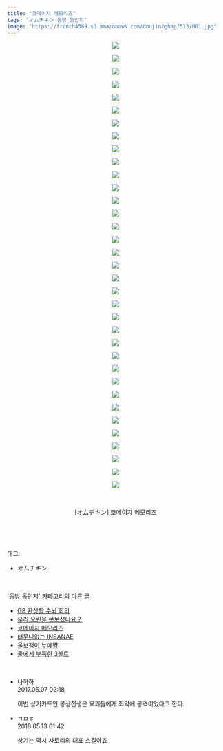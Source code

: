 ```yaml
---
title: "코메이지 메모리즈"
tags: "オムチキン 동방_동인지"
image: "https://franch4569.s3.amazonaws.com/doujin/ghap/513/001.jpg"
---
```

<div class="article">
<p style="text-align: center; clear: none; float: none;"><img src="{{ site.imgserver2 }}/ghap/513/001.jpg"/></p>
<p style="text-align: center; clear: none; float: none;"><img src="{{ site.imgserver2 }}/ghap/513/002.jpg"/></p>
<p style="text-align: center; clear: none; float: none;"><img src="{{ site.imgserver2 }}/ghap/513/003.jpg"/></p>
<p style="text-align: center; clear: none; float: none;"><img src="{{ site.imgserver2 }}/ghap/513/004.jpg"/></p>
<p style="text-align: center; clear: none; float: none;"><img src="{{ site.imgserver2 }}/ghap/513/005.jpg"/></p>
<p style="text-align: center; clear: none; float: none;"><img src="{{ site.imgserver2 }}/ghap/513/006.jpg"/></p>
<p style="text-align: center; clear: none; float: none;"><img src="{{ site.imgserver2 }}/ghap/513/007.jpg"/></p>
<p style="text-align: center; clear: none; float: none;"><img src="{{ site.imgserver2 }}/ghap/513/008.jpg"/></p>
<p style="text-align: center; clear: none; float: none;"><img src="{{ site.imgserver2 }}/ghap/513/009.jpg"/></p>
<p style="text-align: center; clear: none; float: none;"><img src="{{ site.imgserver2 }}/ghap/513/010.jpg"/></p>
<p style="text-align: center; clear: none; float: none;"><img src="{{ site.imgserver2 }}/ghap/513/011.jpg"/></p>
<p style="text-align: center; clear: none; float: none;"><img src="{{ site.imgserver2 }}/ghap/513/012.jpg"/></p>
<p style="text-align: center; clear: none; float: none;"><img src="{{ site.imgserver2 }}/ghap/513/013.jpg"/></p>
<p style="text-align: center; clear: none; float: none;"><img src="{{ site.imgserver2 }}/ghap/513/014.jpg"/></p>
<p style="text-align: center; clear: none; float: none;"><img src="{{ site.imgserver2 }}/ghap/513/015.jpg"/></p>
<p style="text-align: center; clear: none; float: none;"><img src="{{ site.imgserver2 }}/ghap/513/016.jpg"/></p>
<p style="text-align: center; clear: none; float: none;"><img src="{{ site.imgserver2 }}/ghap/513/017.jpg"/></p>
<p style="text-align: center; clear: none; float: none;"><img src="{{ site.imgserver2 }}/ghap/513/018.jpg"/></p>
<p style="text-align: center; clear: none; float: none;"><img src="{{ site.imgserver2 }}/ghap/513/019.jpg"/></p>
<p style="text-align: center; clear: none; float: none;"><img src="{{ site.imgserver2 }}/ghap/513/020.jpg"/></p>
<p style="text-align: center; clear: none; float: none;"><img src="{{ site.imgserver2 }}/ghap/513/021.jpg"/></p>
<p style="text-align: center; clear: none; float: none;"><img src="{{ site.imgserver2 }}/ghap/513/022.jpg"/></p>
<p style="text-align: center; clear: none; float: none;"><img src="{{ site.imgserver2 }}/ghap/513/023.jpg"/></p>
<p style="text-align: center; clear: none; float: none;"><img src="{{ site.imgserver2 }}/ghap/513/024.jpg"/></p>
<p style="text-align: center; clear: none; float: none;"><img src="{{ site.imgserver2 }}/ghap/513/025.jpg"/></p>
<p style="text-align: center; clear: none; float: none;"><img src="{{ site.imgserver2 }}/ghap/513/026.jpg"/></p>
<p style="text-align: center; clear: none; float: none;"><img src="{{ site.imgserver2 }}/ghap/513/027.jpg"/></p>
<p style="text-align: center; clear: none; float: none;"><img src="{{ site.imgserver2 }}/ghap/513/028.jpg"/></p>
<p style="text-align: center; clear: none; float: none;"><img src="{{ site.imgserver2 }}/ghap/513/029.jpg"/></p>
<p style="text-align: center; clear: none; float: none;"><img src="{{ site.imgserver2 }}/ghap/513/030.jpg"/></p>
<p style="text-align: center; clear: none; float: none;"><img src="{{ site.imgserver2 }}/ghap/513/031.jpg"/></p>
<p style="text-align: center; clear: none; float: none;"><img src="{{ site.imgserver2 }}/ghap/513/032.jpg"/></p>
<p style="text-align: center; clear: none; float: none;"><img src="{{ site.imgserver2 }}/ghap/513/033.jpg"/></p>
<p style="text-align: center; clear: none; float: none;"><img src="{{ site.imgserver2 }}/ghap/513/034.jpg"/></p>
<p style="text-align: center; clear: none; float: none;"><img src="{{ site.imgserver2 }}/ghap/513/035.jpg"/></p>
<p style="text-align: center; clear: none; float: none;"><br/></p>
<p style="text-align: center; clear: none; float: none;">[オムチキン] 코메이지 메모리즈</p>
<p><br/></p>
</div><br/>
<div class="tagTrail">
<p>태그: </p>
<ul>
<li>オムチキン</li>
</ul>
</div><br/>
<div class="another">
<p>'동방 동인지' 카테고리의 다른 글</p>
<ul>
<li><a href="/ghap_516">G8 환상향 수뇌 회의</a></li>
<li><a href="/ghap_514">우리 오린을 못보셨나요？</a></li>
<li><a href="/ghap_513">코메이지 메모리즈</a></li>
<li><a href="/ghap_512">터무니없는 INSANAE</a></li>
<li><a href="/ghap_511">울보쟁이 누에쨩</a></li>
<li><a href="/ghap_510">둘에게 부족한 3볼트</a></li>
</ul>
</div><br/>
<div class="cb_module cb_fluid">
<div class="cb_wrt cb_profile">
<div class="comment">
<ul>
<li class="cb_thumb_off" id="comment14982460">
<div class="cb_comment_area">
<div class="cb_info_area">
<div class="cb_section">
<span class="cb_nick_name">나하하</span>
</div>
<div class="cb_section">
<span class="cb_date">2017.05.07 02:18 </span>
</div>
</div>
<div class="cb_dsc_comment">
<p class="cb_dsc">
											이번 상기카드인 몽상천생은 요괴들에게 최악에 공격이었다고 한다.
										</p>
</div>
</div></li>
<li class="cb_thumb_off" id="comment15254877">
<div class="cb_comment_area">
<div class="cb_info_area">
<div class="cb_section">
<span class="cb_nick_name">ㄱㅁㅎ</span>
</div>
<div class="cb_section">
<span class="cb_date">2018.05.13 01:42 </span>
</div>
</div>
<div class="cb_dsc_comment">
<p class="cb_dsc">
											상기는 역시 사토리의 대표 스킬이죠
										</p>
</div>
</div></li>
</ul>
</div>
</div><!-- commentList close -->
</div><br/>
